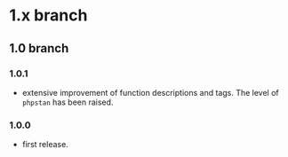 # 1.x branch
## 1.0 branch
### 1.0.1
* extensive improvement of function descriptions and tags. The level of `phpstan`
    has been raised.

### 1.0.0
* first release.

